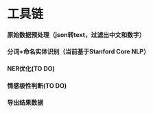 # 工具链
#### 原始数据预处理（json转text，过滤出中文和数字）
#### 分词+命名实体识别（当前基于Stanford Core NLP）
#### NER优化(**TO DO**)
#### 情感极性判断(**TO DO**)
#### 导出结果数据
